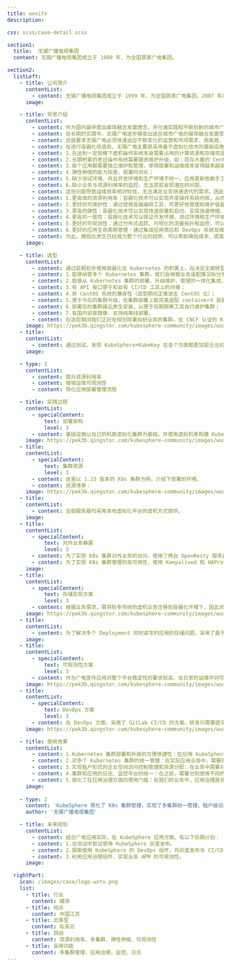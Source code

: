 ```yaml
---
title: wuxitv
description:

css: scss/case-detail.scss

section1:
  title:  无锡广播电视集团
  content: 无锡广播电视集团成立于 1999 年，为全国首家广电集团。

section2:
  listLeft:
    - title: 公司简介
      contentList:
        - content: 无锡广播电视集团成立于 1999 年，为全国首家广电集团。2007 年底组建成立无锡广播电视台（与无锡广播电视集团两块牌子、一套班子）。集团作为主流媒体和市属文化国企，承担宣传与经营双重职能：一方面为市委市政府中心工作和全市改革发展稳定大局提供舆论服务，一方面通过保持提升经营效益，为宣传工作提供支撑，为全市文化产业发展贡献力量。集团目前拥有 6 个广播频率、7 个电视频道（其中 1 个公交、地铁移动电视频道）、“无锡博报”领衔的新媒体矩阵。
      image: 

    - title: 背景介绍
      contentList:
        - content: 作为国内最早提出媒体融合发展理念，并付诸实践和不断创新的城市广电媒体之一，无锡广电早在 2012 年就开始布局移动端战略并不断创新，在 2021 年将旗下两大客户端升级迭代全新的“无锡博报”客户端，并形成系列化的“博报”微信公众号、微博和视频号，组成传播力和影响力更强的新媒体矩阵。近期荣获国家广电总局 2022 年度“全国广播电视媒体融合先导单位”和“新时代 新品牌 新影响”等荣誉。
        - content: 在长期的实践中，无锡广电逐步摸索出适合城市广电的媒体融合发展思路和经验。以传播力建设为引领，对外积极打造新型传播体系，坚持“移动优先”战略，做大做强移动端平台，占领新兴传播阵地。以全网传播和本地运营需求为导向，持续推动内部组织架构、体制机制、业务流程、技术平台的再造和优化。推动“主力军全面挺进主战场”，将传统广播电视的团队和产能向新媒体端转移，打造具有城市媒体特色舆论主阵地。
        - content: 这就要求无锡广电必须快速适应不断变化的运营和市场需求，用高效、敏捷的应用部署和运维对各类成几何式增长业务提供有力支撑。
        - content: 在进行容器化改造前，无锡广电主要是采用基于虚拟化技术的基础设施环境，每个业务应用根据各自的需求采用独立虚机部署，随着时间的积累虚机规模变得越来越庞大、复杂。架构不足日益凸显，具体如下：
        - content: 1.在达到一定规模下虚机操作系统本身需要占用的计算资源和存储资源较为浪费；
        - content: 2.长期积累的老旧操作系统需要跟进维护升级，如：现存大量的 CentOS 系统在官方停止维护后需要新的发行版本替代；
        - content: 3.每个应用都需要独立维护和管理，使得部署和运维成本变得越来越高；
        - content: 4.弹性伸缩的能力较差，部署时间长；
        - content: 5.缺少测试环境，并且开发环境和生产环境不统一，应用更新依赖手工；
        - content: 6.缺少业务与资源利用率的监控，无法提前发现潜在的问题。
        - content: 这些问题导致运维效率相对较低，无法满足业务快速迭代的需求。因此，无锡广电新媒体运维团队决定进行容器化改造，以提升系统的弹性、灵活性和可维护性，实现如下功能：
        - content: 1.更高效的资源利用率：容器化技术可以实现共享操作系统内核，从而减少每个应用所需的计算资源和存储资源；
        - content: 2.更好的可维护性：通过使用容器编排工具，可更好地管理和维护容器，提高部署和运维效率，降低成本；
        - content: 3.更高的弹性：容器化技术可以实现快速部署和启动，实现快速伸缩，从而更好地满足业务的变化需求；
        - content: 4.更高的一致性：容器化技术可以保证开发环境、测试环境和生产环境的一致性，从而降低应用更新的风险；
        - content: 5.更好的可观测性：通过分布式追踪、可视化的流量拓扑和监控，可以实现对节点到容器到业务资源监控和告警，及时发现、定位和解决问题；
        - content: 6.更好的应用生命周期管理：通过集成应用商店和 DevOps 系统及微服务治理等技术，可以使应用的发布管理更加敏捷、弹性和可扩展。
        - content: 为此，拥抱云原生已经成为整个行业的趋势，可以帮助降低成本、提高效率、增强竞争力。
      image: 

    - title: 选型
      contentList:
        - content: 通过前期初步使用容器化及 Kubernetes 的积累上，在决定全面转型容器化前我们对未来整个 Kubernetes 的管理平台规划上面建立了结合自身的一些需求：
        - content: 1.能够纳管多个 Kubernetes 集群，我们会根据业务适配情况拆分多个集群，并且可在现有集群上安装；
        - content: 2.能够从 Kubernetes 集群的部署、升级维护、管理的一体化集成，涵盖集群和应用的生命周期管理；
        - content: 3.有 API 接口便于和自有 CI/CD 工具上的对接；
        - content: 4.非 CentOS 系统的兼容性（选型期间正推进去 CentOS 化）；
        - content: 5.便于今后的集群升级，在集群部署上能完美适配 containerd 容器运行时；
        - content: 6.部署后的集群接近原生安装，以便于后期脱离工具自行维护集群；
        - content: 7.有国内安装镜像，支持纯离线部署。
        - content: 在选型期间我们正好在规划部署自研业务的集群，在 CNCF 认证的 Kubernetes 部署工具中发现了 KubeSphere 和 Kubekey 这个解决方案，并在集群部署和生命周期管理方面进行了深度的测试，主要围绕下面一些维度：
      image: https://pek3b.qingstor.com/kubesphere-community/images/wuxitv-1.png
    - title:
      contentList:
        - content: 通过测试，发现 KubeSphere+KubeKey 在各个方面都更加契合当初对管理平台的需求，为此采用 KubeSphere+KubeKey 来搭建了自研业务（运营类为主）的一套 Kubernetes 集群以及管理平台。
      image:

    - type: 1
      contentList:
        - content: 提升资源利用率
        - content: 增强运维可观测性
        - content: 简化应用部署管理流程

    - title: 实践过程
      contentList:
        - specialContent:
            text: 部署架构
            level: 3
        - content: 基础设施以自己的机房虚拟化集群为基础，并使用虚拟机来构建 Kubernetes 集群。在集群规划方面，分为两个生产集群，分别用于内容生产业务和运营业务。对于内容生产业务集群，更注重稳定性，因此采用了 1.21 版本。而对于运营业务集群，在追求相对稳定的基础上，还跟进了一些新版本特性，采用了 1.23 版本。同时在运营业务集群会先行实践一些新版本的特性积累经验，以便为将来升级内容生产业务集群打好基础。当然，无论是哪个集群，每次进行相应的升级和维护之前，都会创建一个临时的测试集群，以进行相关操作的测试和验证。
      image: https://pek3b.qingstor.com/kubesphere-community/images/wuxitv-2.png
    - title:
      contentList:
        - specialContent:
            text: 集群资源
            level: 3
        - content: 这里以 1.23 版本的 K8s 集群为例，介绍下部署的环境。
        - content: 资源清单：
      image: https://pek3b.qingstor.com/kubesphere-community/images/wuxitv-table.png
    - title:
      contentList:
        - content: 全部服务器均采用本地虚拟化平台的虚机方式提供。
      image: 
    - title:
      contentList:
        - specialContent:
            text: 对外业务暴露
            level: 3
        - content: 为了实现 K8s 集群对外业务的访问，使用了两台 OpenResty 服务器，并通过反向代理模式将流量分发到 K8s 集群中的各个工作节点的 Ingress NodePort 端口。为了保证高可用性对 OpenResty 服务器进行了双活部署。同时使用 OpenResty 实现了配置的热更新、限流和安全防护功能。此外，还在 OpenResty 上统一了全局的 SSL 证书管理，以简化在 K8s 集群中分散部署 SSL 证书带来的管理复杂度。通过这些措施，能够更加高效地管理 Kubernetes 集群对外的业务访问。
        - content: 为了实现 K8s 集群管理的高可用性，使用 Keepalived 和 HAProxy 部署了 1 个高可用负载均衡服务，用来实现后端 3 台 master 节点 API server 的对外统一暴露。此外，也搭建了一套 dnsmasq 用于提供各个节点的 DNS 解析服务，以便于解析一些内部服务的域名。这样，可以确保 Kubernetes 集群的 API server 能够持续提供服务，并且内部服务的域名能够得到正确的解析。
      image: 
    - title:
      contentList:
        - specialContent:
            text: 存储实现方案
            level: 3
        - content: 根据业务需求，需将较多传统的虚机业务迁移到容器化环境下，因此对 K8s 集群的存储方案进行了深入了解。目标是充分利用现有的硬件基础，同时尽可能简化架构并降低运维成本。因此，在底层存储方面，使用现有专业的硬件 NAS 存储和基于 vSphere 的 Cloud Native Storage（CNS），以应对不同的数据持久化场景。
      image: https://pek3b.qingstor.com/kubesphere-community/images/wuxitv-3.png
    - title:
      contentList:
        - content: 为了解决多个 Deployment 同时读写的应用的存储问题，采用了基于 nfs-subdir-external-provisioner 的 StorageClass 存储类，或直接在 Pod 内挂载 nfs volumes 的形式。然而，我们也意识到 NFS 存储在某些应用场景下可能不兼容并存在性能问题。因此，针对只需要 ReadWriteOnce 访问类型且对性能要求较高的数据持久化场景，例如数据库和缓存，采用了虚拟化环境自带的 vSphere 的 CNS 来实现 StorageClass 存储类。这极大地简化了存储解决方案的复杂度。
      image: 
    - title:
      contentList:
        - specialContent:
            text: 可观测性方案
            level: 3
        - content: 作为广电宣传应用对整个平台稳定性的要求较高，在日常的运维中对可观测性关注度较高，最初采用了 Prometheus-operator 套件和 Grafana 进行集群资源监控，同时使用 Netdata 进行配合。对于应用日志方面，则采用了 Loki、Promtail 和 Grafana 进行处理。但在应用中发现，这个方案在集群内应用管理方面的结合性不够强，存在一些使用上的割裂。在体验了 KubeSphere 提供的整体监控和日志方案后，果断决定切换到 KubeSphere 上。这样做解决了之前各个系统之间的割裂问题，实现了集群+应用的管理、监控和日志的一体化。
      image: https://pek3b.qingstor.com/kubesphere-community/images/wuxitv-4.png
    - title:
      contentList:
        - specialContent:
            text: DevOps 方案
            level: 3
        - content: 在 DevOps 方面，采用了 GitLab CI/CD 的方案。研发只需要提交代码并打上 tag，GitLab 会自动生成相应的 jobs。然后，通过 GitLab Runner 运行相应的脚本，实现打包、镜像推送等操作，并通过特定的 tag 名称触发 API 修改线上应用的镜像 tag，从而实现自动部署。
      image: https://pek3b.qingstor.com/kubesphere-community/images/wuxitv-5.png

    - title: 使用效果
      contentList:
        - content: 1.Kubernetes 集群部署和升级的方便快捷性：在应用 KubeSphere 后，不再需要手动安装和配置 Kubernetes 集群，因为 KubeSphere 提供了 KubeKey 工具实现了一键式的部署和升级功能，这使得可以快速创建和管理集群。此外，KubeSphere 还提供了基于 Helm 和 Operator 的应用管理，可以更加方便地部署和管理应用。
        - content: 2.对多个 Kubernetes 集群的统一管理：在实际应用业务中，需要同时管理多个 Kubernetes 集群。在应用 KubeSphere 后，可以将多个 Kubernetes 集群统一管理，从而更加方便地进行操作和监控。此外，KubeSphere 还提供了集群间的应用镜像复制和调度，使得可以在多个集群之间灵活地部署应用。
        - content: 3.实现租户形式的企业空间访问控制管理和资源分配：在业务中需要对不同的用户和团队进行访问控制管理和资源分配。在应用 KubeSphere 后，可以通过创建租户来实现对企业空间的访问控制和资源分配，从而更加灵活地管理业务。
        - content: 4.集群和应用的日志、监控平台的统一：在之前，需要分别使用不同的日志和监控工具后台来管理集群和应用。在应用 KubeSphere 后，我们可以使用 KubeSphere 提供的统一日志和监控平台来管理集群和应用，可以更加方便地查看和分析数据。
        - content: 5.简化了在应用治理方面的使用门槛：在我们的业务中，应用治理是非常重要的一部分。在应用 KubeSphere 后，可以使用 KubeSphere 提供的应用治理组件，例如灰度发布和流量管理，来更加方便地管理应用。这样，可以降低应用治理的使用成本，提高效率。
      image: 
    
    - type: 2
      content: 'KubeSphere 简化了 K8s 集群管理，实现了多集群统一管理、租户级访问控制和资源分配、集中化日志和监控平台，同时使用应用治理在业务上提升了测试运营效率。'
      author: '无锡广播电视集团'

    - title: 未来规划
      contentList:
        - content: 结合广电应用实际，在 KubeSphere 应用方面，有以下后期计划：
        - content: 1.在测试中尝试使用 KubeSphere 灰度发布。
        - content: 2.探索使用 KubeSphere 的 DevOps 组件，将灰度发布与 CI/CD 流水线结合使用。
        - content: 3.利用应用治理组件，实现业务 APM 的可观测性。
      image: 

  rightPart:
    icon: /images/case/logo-wxtv.png
    list:
      - title: 行业
        content: 媒体
      - title: 地点
        content: 中国江苏
      - title: 云类型
        content: 私有云
      - title: 挑战
        content: 资源利用率、多集群、弹性伸缩、可观测性
      - title: 采用功能
        content: 多集群管理，应用治理，监控，日志
---
```

